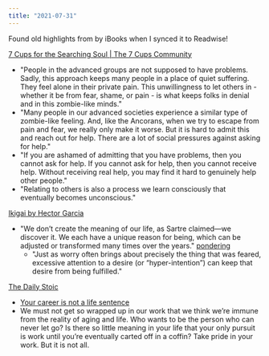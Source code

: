 ```yaml
---
title: "2021-07-31"
---
```


Found old highlights from by iBooks when I synced it to Readwise!

[7 Cups for the Searching Soul | The 7 Cups Community](https://www.7cups.com/7cups-for-the-searching-soul/)
- "People in the advanced groups are not supposed to have problems. Sadly, this approach keeps many people in a place of quiet suffering. They feel alone in their private pain. This unwillingness to let others in - whether it be from fear, shame, or pain - is what keeps folks in denial and in this zombie-like minds."
- "Many people in our advanced societies experience a similar type of zombie-like feeling. And, like the Ancorans, when we try to escape from pain and fear, we really only make it worse. But it is hard to admit this and reach out for help. There are a lot of social pressures against asking for help."
- "If you are ashamed of admitting that you have problems, then you cannot ask for help. If you cannot ask for help, then you cannot receive help. Without receiving real help, you may find it hard to genuinely help other people."
- "Relating to others is also a process we learn consciously that eventually becomes unconscious."


[Ikigai by Hector Garcia](notes/sources/books/ikigai.md)
- "We don’t create the meaning of our life, as Sartre claimed—we discover it. We each have a unique reason for being, which can be adjusted or transformed many times over the years." [pondering](notes/por/pondering.md)
	- "Just as worry often brings about precisely the thing that was feared, excessive attention to a desire (or “hyper-intention”) can keep that desire from being fulfilled."

[The Daily Stoic](notes/sources/books/the-daily-stoic.md)
- [Your career is not a life sentence](notes/career/life-sentence.md)
- We must not get so wrapped up in our work that we think we’re immune from the reality of aging and life. Who wants to be the person who can never let go? Is there so little meaning in your life that your only pursuit is work until you’re eventually carted off in a coffin? Take pride in your work. But it is not all.
  